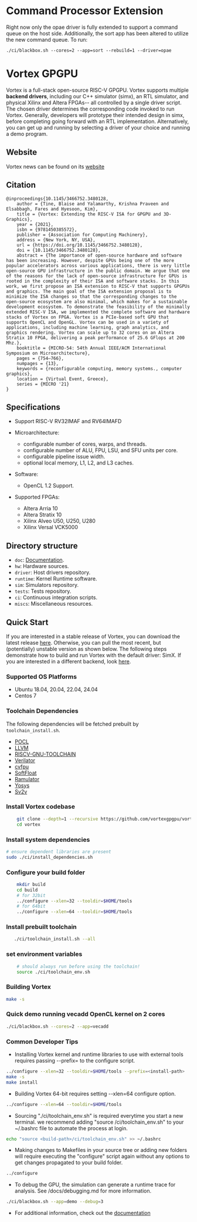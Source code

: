 # Command Processor Extension

Right now only the opae driver is fully extended to support a command queue on the host side. Additionally, the sort app has been altered to utilize the new command queue. To run:

```./ci/blackbox.sh --cores=2 --app=sort --rebuild=1 --driver=opae```


# Vortex GPGPU

Vortex is a full-stack open-source RISC-V GPGPU. Vortex supports multiple **backend drivers**, including our C++ simulator (simx), an RTL simulator, and physical Xilinx and Altera FPGAs-- all controlled by a single driver script. The chosen driver determines the corresponding code invoked to run Vortex. Generally, developers will prototype their intended design in simx, before completing going forward with an RTL implementation. Alternatively, you can get up and running by selecting a driver of your choice and running a demo program.

## Website
Vortex news can be found on its [website](https://vortex.cc.gatech.edu/)

## Citation
```
@inproceedings{10.1145/3466752.3480128,
	author = {Tine, Blaise and Yalamarthy, Krishna Praveen and Elsabbagh, Fares and Hyesoon, Kim},
	title = {Vortex: Extending the RISC-V ISA for GPGPU and 3D-Graphics},
	year = {2021},
	isbn = {9781450385572},
	publisher = {Association for Computing Machinery},
	address = {New York, NY, USA},
	url = {https://doi.org/10.1145/3466752.3480128},
	doi = {10.1145/3466752.3480128},
	abstract = {The importance of open-source hardware and software has been increasing. However, despite GPUs being one of the more popular accelerators across various applications, there is very little open-source GPU infrastructure in the public domain. We argue that one of the reasons for the lack of open-source infrastructure for GPUs is rooted in the complexity of their ISA and software stacks. In this work, we first propose an ISA extension to RISC-V that supports GPGPUs and graphics. The main goal of the ISA extension proposal is to minimize the ISA changes so that the corresponding changes to the open-source ecosystem are also minimal, which makes for a sustainable development ecosystem. To demonstrate the feasibility of the minimally extended RISC-V ISA, we implemented the complete software and hardware stacks of Vortex on FPGA. Vortex is a PCIe-based soft GPU that supports OpenCL and OpenGL. Vortex can be used in a variety of applications, including machine learning, graph analytics, and graphics rendering. Vortex can scale up to 32 cores on an Altera Stratix 10 FPGA, delivering a peak performance of 25.6 GFlops at 200 Mhz.},
	booktitle = {MICRO-54: 54th Annual IEEE/ACM International Symposium on Microarchitecture},
	pages = {754–766},
	numpages = {13},
	keywords = {reconfigurable computing, memory systems., computer graphics},
	location = {Virtual Event, Greece},
	series = {MICRO '21}
}
```

## Specifications

- Support RISC-V RV32IMAF and RV64IMAFD

- Microarchitecture:
    - configurable number of cores, warps, and threads.
    - configurable number of ALU, FPU, LSU, and SFU units per core.
    - configurable pipeline issue width.
    - optional local memory, L1, L2, and L3 caches.
- Software:
    - OpenCL 1.2 Support.
- Supported FPGAs:
    - Altera Arria 10
    - Altera Stratix 10
    - Xilinx Alveo U50, U250, U280
    - Xilinx Versal VCK5000

## Directory structure

- `doc`: [Documentation](docs/index.md).
- `hw`: Hardware sources.
- `driver`: Host drivers repository.
- `runtime`: Kernel Runtime software.
- `sim`: Simulators repository.
- `tests`: Tests repository.
- `ci`: Continuous integration scripts.
- `miscs`: Miscellaneous resources.

## Quick Start
If you are interested in a stable release of Vortex, you can download the latest release [here](https://github.com/vortexgpgpu/vortex/releases/latest). Otherwise, you can pull the most recent, but (potentially) unstable version as shown below. The following steps demonstrate how to build and run Vortex with the default driver: SimX. If you are interested in a different backend, look [here](docs/simulation.md).

### Supported OS Platforms
- Ubuntu 18.04, 20.04, 22.04, 24.04
- Centos 7
### Toolchain Dependencies
The following dependencies will be fetched prebuilt by `toolchain_install.sh`.
- [POCL](http://portablecl.org/)
- [LLVM](https://llvm.org/)
- [RISCV-GNU-TOOLCHAIN](https://github.com/riscv-collab/riscv-gnu-toolchain)
- [Verilator](https://www.veripool.org/verilator)
- [cvfpu](https://github.com/openhwgroup/cvfpu.git)
- [SoftFloat](https://github.com/ucb-bar/berkeley-softfloat-3.git)
- [Ramulator](https://github.com/CMU-SAFARI/ramulator.git)
- [Yosys](https://github.com/YosysHQ/yosys)
- [Sv2v](https://github.com/zachjs/sv2v)
### Install Vortex codebase
```sh
	git clone --depth=1 --recursive https://github.com/vortexgpgpu/vortex.git
	cd vortex
```
### Install system dependencies
```sh
# ensure dependent libraries are present
sudo ./ci/install_dependencies.sh
```
### Configure your build folder
```sh
    mkdir build
    cd build
    # for 32bit
    ../configure --xlen=32 --tooldir=$HOME/tools
    # for 64bit
    ../configure --xlen=64 --tooldir=$HOME/tools
```
### Install prebuilt toolchain
```sh
   ./ci/toolchain_install.sh --all
```
### set environment variables
```sh
    # should always run before using the toolchain!
    source ./ci/toolchain_env.sh
```
### Building Vortex
```sh
make -s
```
### Quick demo running vecadd OpenCL kernel on 2 cores
```sh
./ci/blackbox.sh --cores=2 --app=vecadd
```

### Common Developer Tips
- Installing Vortex kernel and runtime libraries to use with external tools requires passing --prefix=<install-path> to the configure script.
```sh
../configure --xlen=32 --tooldir=$HOME/tools --prefix=<install-path>
make -s
make install
```
- Building Vortex 64-bit requires setting --xlen=64 configure option.
```sh
../configure --xlen=64 --tooldir=$HOME/tools
```
- Sourcing "./ci/toolchain_env.sh" is required everytime you start a new terminal. we recommend adding "source <build-path>/ci/toolchain_env.sh" to your ~/.bashrc file to automate the process at login.
```sh
echo "source <build-path>/ci/toolchain_env.sh" >> ~/.bashrc
```
- Making changes to Makefiles in your source tree or adding new folders will require executing the "configure" script again without any options to get changes propagated to your build folder.
```sh
../configure
```
- To debug the GPU, the simulation can generate a runtime trace for analysis. See /docs/debugging.md for more information.
```sh
./ci/blackbox.sh --app=demo --debug=3
```
- For additional information, check out the [documentation](docs/index.md)
